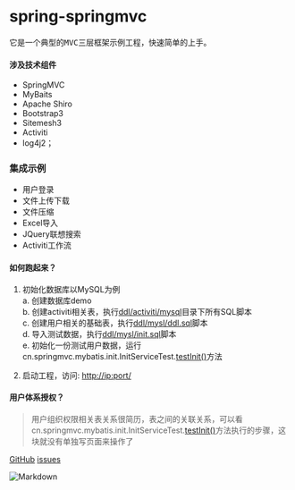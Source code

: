 # spring-springmvc 

<pre>它是一个典型的MVC三层框架示例工程，快速简单的上手。</pre>

#### 涉及技术组件

+ SpringMVC
+ MyBaits
+ Apache Shiro
+ Bootstrap3
+ Sitemesh3
+ Activiti
+ log4j2；

### 集成示例
+ 用户登录
+ 文件上传下载
+ 文件压缩
+ Excel导入
+ JQuery联想搜索
+ Activiti工作流

#### 如何跑起来？
1. 初始化数据库以MySQL为例<br>
	a. 创建数据库demo<br>
	b. 创建activiti相关表，执行[ddl/activiti/mysql](ddl/activiti/mysql)目录下所有SQL脚本<br>
	c. 创建用户相关的基础表，执行[ddl/mysl/ddl.sql](ddl/mysql/ddl.sql)脚本<br>
	d. 导入测试数据，执行[ddl/mysl/init.sql](ddl/mysql/init.sql)脚本<br>
	e. 初始化一份测试用户数据，运行cn.springmvc.mybatis.init.InitServiceTest.[testInit()](src/test/java/cn/springmvc/mybatis/init/InitServiceTest.java)方法
	
2. 启动工程，访问: [http://ip:port/]( )


#### 用户体系授权？

> 用户组织权限相关表关系很简历，表之间的关联关系，可以看cn.springmvc.mybatis.init.InitServiceTest.[testInit()](src/test/java/cn/springmvc/mybatis/init/InitServiceTest.java)方法执行的步骤，这块就没有单独写页面来操作了


[GitHub](https://github.com/wangxinforme) [issues](https://github.com/wangxinforme/springmvc/issues)

![Markdown](http://wx4.sinaimg.cn/mw690/005OXyHfgy1fh6evxykwhj30ag0as3zv.jpg)
